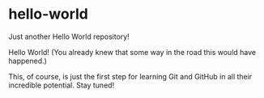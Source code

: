 # hello-world
Just another Hello World repository!

Hello World!
(You already knew that some way in the road this would have happened.)

This, of course, is just the first step for learning Git and GitHub in all their incredible potential. Stay tuned!
